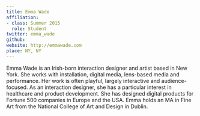 ```yaml
---
title: Emma Wade
affiliation:
- class: Summer 2015
  role: Student
twitter: emma_wade
github: 
website: http://emmawade.com 
place: NY, NY
---
```

Emma Wade is an Irish-born interaction designer and artist based in New York. She works with installation, digital media, lens-based media and performance. Her work is often playful, largely interactive and audience-focused.  As an interaction designer, she has a particular interest in healthcare and product development. She has designed digital products for Fortune 500 companies in Europe and the USA. Emma holds an MA in Fine Art from the National College of Art and Design in Dublin. 